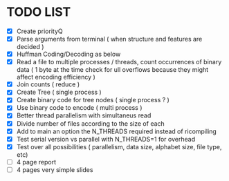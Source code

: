 # TODO LIST


- [X] Create priorityQ
- [X] Parse arguments from terminal ( when structure and features are decided )
- [X] Huffman Coding/Decoding as below
- [x] Read a file to multiple processes / threads, count occurrences of binary data ( 1 byte at the time check for ull overflows because they might affect encoding efficiency )
- [x] Join counts ( reduce )
- [X] Create Tree ( single process )
- [X] Create binary code for tree nodes ( single process ? )
- [X] Use binary code to encode ( multi process )
- [X] Better thread parallelism with simultaneus read
- [X] Divide number of files according to the size of each
- [X] Add to main an option the N_THREADS required instead of ricompiling
- [X] Test serial version vs parallel with N_THREADS=1 for overhead
- [X] Test over all possibilities ( parallelism, data size, alphabet size, file type, etc)
- [ ] 4 page report
- [ ] 4 pages very simple slides
